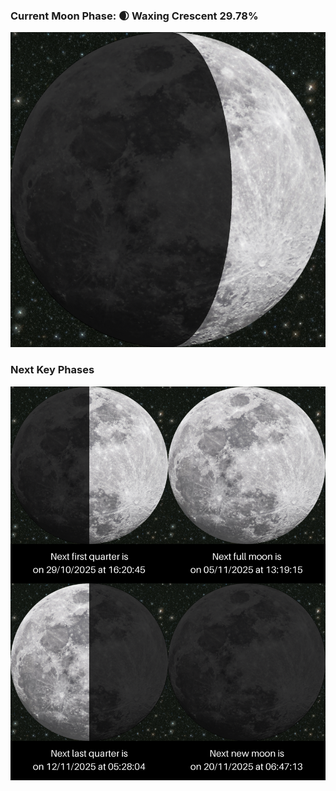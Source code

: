 ### Current Moon Phase: 🌒 Waxing Crescent 29.78%
![Moon Phase](moonphase.png)
### Next Key Phases
![Gallery](gallery.png)